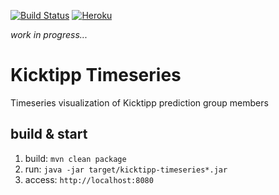 [![Build Status](https://circleci.com/gh/teeschke/kicktipp-timeseries.svg?style=shield&circle-token=d396db2639eb5dae9ecdfdef8f0c3ef0c46f3d64)](https://circleci.com/gh/teeschke/kicktipp-timeseries/) [![Heroku](https://heroku-badge.herokuapp.com/?app=kicktipp-timeseries&root=health&style=flat)](https://kicktipp-timeseries.herokuapp.com/)

_work in progress..._

# Kicktipp Timeseries

Timeseries visualization of Kicktipp prediction group members

## build & start

1. build: `mvn clean package`
2. run: `java -jar target/kicktipp-timeseries*.jar`
3. access: `http://localhost:8080`